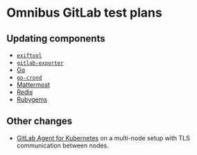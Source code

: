 # Omnibus GitLab test plans

## Updating components

<!-- Keep this list sorted alphabetically. -->
- [`exiftool`](upgrade-exiftool-testplan.md)
- [`gitlab-exporter`](upgrade-gitlab-exporter-testplan.md)
- [Go](upgrade-golang-testplan.md)
- [`go-crond`](upgrade-go-crond-testplan.md)
- [Mattermost](upgrade-mattermost-testplan.md)
- [Redis](upgrade-redis-testplan.md)
- [Rubygems](upgrade-rubygems-testplan.md)

## Other changes

- [GitLab Agent for Kubernetes](https://gitlab.com/gitlab-org/cluster-integration/gitlab-agent/-/blob/master/doc/test-multi-node-kas.md) on a multi-node setup with TLS communication between nodes.
